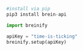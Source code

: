 >
```python
#install via pip
pip3 install brein-api
```

>
```python
import breinify

apiKey = "time-is-ticking"
breinify.setup(apiKey)
```